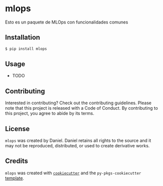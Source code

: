 # mlops

Esto es un paquete de MLOps con funcionalidades comunes

## Installation

```bash
$ pip install mlops
```

## Usage

- TODO

## Contributing

Interested in contributing? Check out the contributing guidelines. Please note that this project is released with a Code of Conduct. By contributing to this project, you agree to abide by its terms.

## License

`mlops` was created by Daniel. Daniel retains all rights to the source and it may not be reproduced, distributed, or used to create derivative works.

## Credits

`mlops` was created with [`cookiecutter`](https://cookiecutter.readthedocs.io/en/latest/) and the `py-pkgs-cookiecutter` [template](https://github.com/py-pkgs/py-pkgs-cookiecutter).
